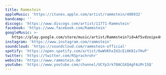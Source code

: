 ```yaml
---
title: Rammstein
appleMusic: 'https://itunes.apple.com/artist/rammstein/408932'
bandcamp: ''
discogs: 'https://www.discogs.com/artist/11771-Rammstein'
facebook: 'https://www.facebook.com/Rammstein'
googleMusic: >-
   https://play.google.com/store/music/artist/Rammstein?id=Af5vdzoipx4mkkxdxlroxpd6tou
instagram: 'https://www.instagram.com/rammstein'
soundcloud: 'https://soundcloud.com/rammstein-official'
spotify: 'https://open.spotify.com/artist/6wWVKhxIU2cEi0K81v7HvP'
twitter: 'https://twitter.com/RSprachrohr'
website: 'https://www.rammstein.de'
youtube: 'https://www.youtube.com/channel/UCYp3rk70ACGXQ4gFAiMr1SQ'
---
```


